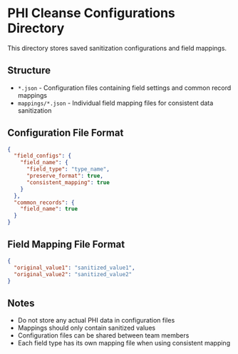 # PHI Cleanse Configurations Directory

This directory stores saved sanitization configurations and field mappings.

## Structure

- `*.json` - Configuration files containing field settings and common record mappings
- `mappings/*.json` - Individual field mapping files for consistent data sanitization

## Configuration File Format

```json
{
  "field_configs": {
    "field_name": {
      "field_type": "type_name",
      "preserve_format": true,
      "consistent_mapping": true
    }
  },
  "common_records": {
    "field_name": true
  }
}
```

## Field Mapping File Format

```json
{
  "original_value1": "sanitized_value1",
  "original_value2": "sanitized_value2"
}
```

## Notes

- Do not store any actual PHI data in configuration files
- Mappings should only contain sanitized values
- Configuration files can be shared between team members
- Each field type has its own mapping file when using consistent mapping
